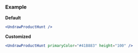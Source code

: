 ### Example

**Default**
```jsx
<UndrawProductHunt />
```

**Customized**
```jsx
<UndrawProductHunt primaryColor="#41B883" height="100" />
```
